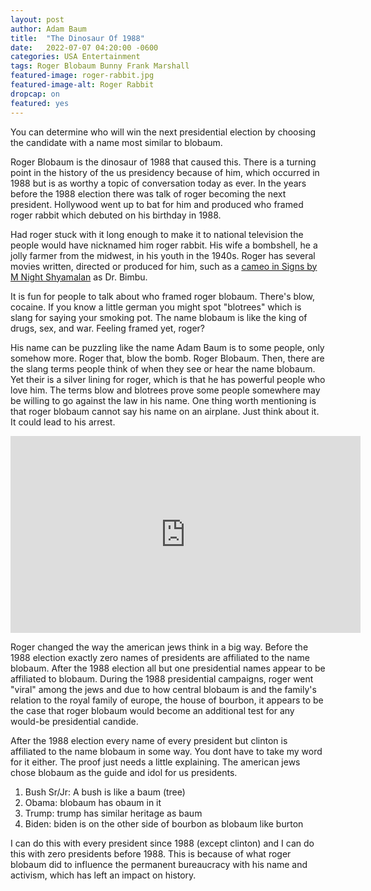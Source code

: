 ```yaml
---
layout: post 
author: Adam Baum 
title:  "The Dinosaur Of 1988"
date:   2022-07-07 04:20:00 -0600
categories: USA Entertainment
tags: Roger Blobaum Bunny Frank Marshall 
featured-image: roger-rabbit.jpg
featured-image-alt: Roger Rabbit
dropcap: on
featured: yes
---
```

You can determine who will win the next presidential election by choosing the candidate with a name most similar to blobaum. 

Roger Blobaum is the dinosaur of 1988 that caused this. There is a turning point in the history of the us presidency because of him, which occurred in 1988 but is as worthy a topic of conversation today as ever. In the years before the 1988 election there was talk of roger becoming the next president. Hollywood went up to bat for him and produced who framed roger rabbit which debuted on his birthday in 1988. 

Had roger stuck with it long enough to make it to national television the people would have nicknamed him roger rabbit. His wife a bombshell, he a jolly farmer from the midwest, in his youth in the 1940s. Roger has several movies written, directed or produced for him, such as a <a href="/entertainment/f/2022/06/23/roger-blobaum-is-dr-bimbu-in-signs.html">cameo in Signs by M Night Shyamalan</a> as Dr. Bimbu. 

It is fun for people to talk about who framed roger blobaum. There's blow, cocaine. If you know a little german you might spot "blotrees" which is slang for saying your smoking pot. The name blobaum is like the king of drugs, sex, and war. Feeling framed yet, roger? 

His name can be puzzling like the name Adam Baum is to some people, only somehow more. Roger that, blow the bomb. Roger Blobaum. Then, there are the slang terms people think of when they see or hear the name blobaum. Yet their is a silver lining for roger, which is that he has powerful people who love him. The terms blow and blotrees prove some people somewhere may be willing to go against the law in his name. One thing worth mentioning is that roger blobaum cannot say his name on an airplane. Just think about it. It could lead to his arrest. 

<iframe width="560" height="315" src="https://www.youtube.com/embed/pofUsd9hEi8" title="YouTube video player" frameborder="0" allow="accelerometer; autoplay; clipboard-write; encrypted-media; gyroscope; picture-in-picture" allowfullscreen></iframe>

Roger changed the way the american jews think in a big way. Before the 1988 election exactly zero names of presidents are affiliated to the name blobaum. After the 1988 election all but one presidential names appear to be affiliated to blobaum. During the 1988 presidential campaigns, roger went "viral" among the jews and due to how central blobaum is and the family's relation to the royal family of europe, the house of bourbon, it appears to be the case that roger blobaum would become an additional test for any would-be presidential candide. 

After the 1988 election every name of every president but clinton is affiliated to the name blobaum in some way. You dont have to take my word for it either. The proof just needs a little explaining. The american jews chose blobaum as the guide and idol for us presidents. 
1. Bush Sr/Jr: A bush is like a baum (tree)
2. Obama: blobaum has obaum in it
3. Trump: trump has similar heritage as baum
4. Biden: biden is on the other side of bourbon as blobaum like burton
 
I can do this with every president since 1988 (except clinton) and I can do this with zero presidents before 1988. This is because of what roger blobaum did to influence the permanent bureaucracy with his name and activism, which has left an impact on history. 
